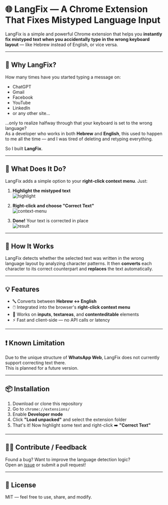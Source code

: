 # 🌐 LangFix — A Chrome Extension That Fixes Mistyped Language Input

LangFix is a simple and powerful Chrome extension that helps you **instantly fix mistyped text when you accidentally type in the wrong keyboard layout** — like Hebrew instead of English, or vice versa.

---

## 🧠 Why LangFix?

How many times have you started typing a message on:

- ChatGPT  
- Gmail  
- Facebook  
- YouTube  
- LinkedIn  
- or any other site...

...only to realize halfway through that your keyboard is set to the wrong language?  
As a developer who works in both **Hebrew** and **English**, this used to happen to me all the time — and I was tired of deleting and retyping everything.

So I built **LangFix**.

---

## 🚀 What Does It Do?

LangFix adds a simple option to your **right-click context menu**. Just:

1. **Highlight the mistyped text**  
   ![highlight](https://github.com/user-attachments/assets/a6a0f58f-f949-4656-969a-4dd4507eb8cc)

2. **Right-click and choose "Correct Text"**  
   ![context-menu](https://github.com/user-attachments/assets/676bc583-63cd-4cf7-a308-ed8009577366)

3. **Done!** Your text is corrected in place  
   ![result](https://github.com/user-attachments/assets/1569a778-ea6e-4369-9359-33022ee374b9)

---

## 🔧 How It Works

LangFix detects whether the selected text was written in the wrong language layout by analyzing character patterns. It then **converts** each character to its correct counterpart and **replaces** the text automatically.

---

## 💡 Features

- 🔤 Converts between **Hebrew ↔ English**
- 🖱️ Integrated into the browser's **right-click context menu**
- 📝 Works on **inputs**, **textareas**, and **contenteditable** elements
- ⚡ Fast and client-side — no API calls or latency

---

## ❗ Known Limitation

Due to the unique structure of **WhatsApp Web**, LangFix does not currently support correcting text there.  
This is planned for a future version.

---

## 📦 Installation

1. Download or clone this repository
2. Go to `chrome://extensions/`
3. Enable **Developer mode**
4. Click **"Load unpacked"** and select the extension folder
5. That's it! Now highlight some text and right-click ➡️ **"Correct Text"**

---

## 🙋‍♂️ Contribute / Feedback

Found a bug? Want to improve the language detection logic?  
Open an [issue](https://github.com/your-username/LangFix/issues) or submit a pull request!

---

## 📄 License

MIT — feel free to use, share, and modify.
